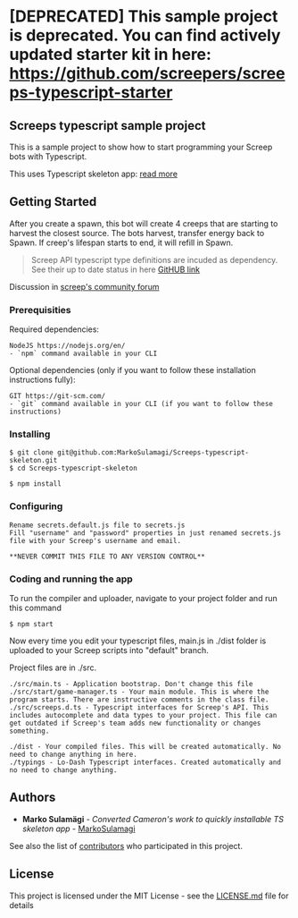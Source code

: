 # [DEPRECATED] This sample project is deprecated. You can find actively updated starter kit in here: https://github.com/screepers/screeps-typescript-starter


## Screeps typescript sample project

This is a sample project to show how to start programming your Screep bots with Typescript. 

This uses Typescript skeleton app: [read more](https://github.com/MarkoSulamagi/Screeps-typescript-skeleton)

## Getting Started

After you create a spawn, this bot will create 4 creeps that are starting to harvest the closest source. The bots harvest, transfer energy back to 
Spawn. If creep's lifespan starts to end, it will refill in Spawn.

> Screep API typescript type definitions are incuded as dependency. See their up to date status in here [GitHUB link](https://github.com/MarkoSulamagi/Screeps-Typescript-Declarations)

Discussion in [screep's community forum](http://support.screeps.com/hc/en-us/community/posts/207116485-Writing-Screep-bots-with-Typescript?page=1#)

### Prerequisities

Required dependencies:

```
NodeJS https://nodejs.org/en/
- `npm` command available in your CLI
```

Optional dependencies (only if you want to follow these installation instructions fully): 

```
GIT https://git-scm.com/
- `git` command available in your CLI (if you want to follow these instructions) 
```

### Installing

```
$ git clone git@github.com:MarkoSulamagi/Screeps-typescript-skeleton.git
$ cd Screeps-typescript-skeleton

$ npm install
```

### Configuring

```
Rename secrets.default.js file to secrets.js
Fill "username" and "password" properties in just renamed secrets.js file with your Screep's username and email. 

**NEVER COMMIT THIS FILE TO ANY VERSION CONTROL** 
```

### Coding and running the app

To run the compiler and uploader, navigate to your project folder and run this command

```
$ npm start
```

Now every time you edit your typescript files, main.js in ./dist folder is uploaded to your Screep scripts into "default" branch.

Project files are in ./src.

```
./src/main.ts - Application bootstrap. Don't change this file
./src/start/game-manager.ts - Your main module. This is where the program starts. There are instructive comments in the class file. 
./src/screeps.d.ts - Typescript interfaces for Screep's API. This includes autocomplete and data types to your project. This file can get outdated if Screep's team adds new functionality or changes something.

./dist - Your compiled files. This will be created automatically. No need to change anything in here.
./typings - Lo-Dash Typescript interfaces. Created automatically and no need to change anything.
```

## Authors

* **Marko Sulamägi** - *Converted Cameron's work to quickly installable TS skeleton app* - [MarkoSulamagi](https://github.com/MarkoSulamagi)

See also the list of [contributors](https://github.com/your/project/contributors) who participated in this project.

## License

This project is licensed under the MIT License - see the [LICENSE.md](LICENSE.md) file for details

